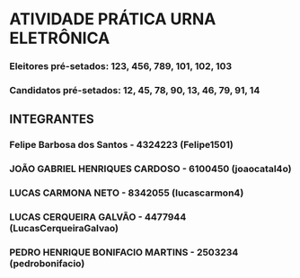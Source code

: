 # ATIVIDADE PRÁTICA URNA ELETRÔNICA

### Eleitores pré-setados: 123, 456, 789, 101, 102, 103
### Candidatos pré-setados: 12, 45, 78, 90, 13, 46, 79, 91, 14

## INTEGRANTES
### Felipe Barbosa dos Santos - 4324223 (Felipe1501)
### JOÃO GABRIEL HENRIQUES CARDOSO - 6100450 (joaocatal4o)
### LUCAS CARMONA NETO - 8342055 (lucascarmon4)
### LUCAS CERQUEIRA GALVÃO - 4477944 (LucasCerqueiraGalvao)
### PEDRO HENRIQUE BONIFACIO MARTINS - 2503234 (pedrobonifacio)
